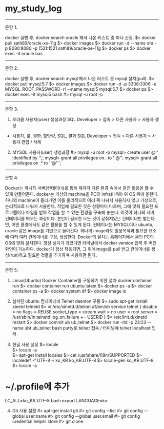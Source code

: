 # my_study_log

------------
문항 1.

docker  실행 후, docker search oracle 해서 나온 리스트 중 하나 선정.
$> docker pull sath89/oracle-xe-11g
$> docker images
$> docker run -d --name ora -p 8080:8080 -p 1521:1521 sath89/oracle-xe-11g
$> docker ps
$> docker exec -it oracle bas


------------
문항 2.

docker  실행 후, docker search mysql  해서 나온 리스트 중 mysql 설치(pull).
$> docker pull mysql:5.7
$> docker images
$> docker run -d -p 3306:3306 -e MYSQL_ROOT_PASSWORD=r! --name mysql5 mysql:5.7
$> docker ps
$> docker exec -it mysql5 bash
 #> mysql -u root -p

------------
문항 3.

1) 오라클 사용자(user) 생성과정
SQL Developer > 접속 > 다른 사용자 > 사용자 생성
 - 사용자, 룰, 권한, 할당량, SQL, 결과
SQL Developer > 접속 > 다른 사용자 > 사용자 편집 / 삭제

2) MYSQL 사용자(user) 생성과정
 #> mysql -u root -p
mysql> create user <user-name>@'<host>' identified by '<password>';;
mysql> grant all privileges on *.* to '<user-name>'@'<host>';
mysql> grant all privileges on <DB>.* to '<user-name>'@'<host>'';  

------------- 
문항 4.

Docker는 하나의 서버(컨테이너)를 통해 제각각 다른 환경 속에서 같은 활용을 할 수 있게 만들어준다.
docker는 가상의 machine을 PC의 infra(H/W) 위 OS 위에 올린다. 하나의 machine이 올라가면 이를 물리적으로 여러 쪽 나눠서 사용하지 않고 가상으로, 논리적으로 나워서 사용한다. 작업에 필요한 것은 상황마다 다르며, 그에 맞춰 필요한 프로그램이나 파일을 받아 작업을 할 수 있는 환경을 구축해 놓는다. 이것이 하나의 서버, 컨테이너를 띄우는 과정이다. 본인이 필요한 모든 것이 갖춰져있는 컨테이너만 받는다면, 어떤 환경에서도 같은 활용을 할 수 있게 된다. 
컨테이너는 MYSQL이나 ubuntu, oracle 같은 image를 기반으로 돌아간다. 하나의 image라도 활용목적과 필요한 요소에 따라 여러 컨테이너를 구상, 생성한다.
Docker의 설치는 홈페이지에서 본인 PC의 OS에 맞춰 설치한다. 정상 설치가 되었다면 터미널에서 docker version 입력 후 버전 확인이 가능하다. docker가 정상 작동되면, 그 위에image를 pull 받고 컨테이너를 생성(run)하고 필요한 것들을 추가하며 사용하면 된다.

------------
문항 5.

1) Linux(Ubuntu) Docker Container를 구동하기 위한 절차
docker container run <docker-image-name> <command>
$> docker container run ubuntu:latest
$> docker ps -a
$> docker container ps -a
$> docker system df
$> docker image ls

2) 설치된 ubuntu 컨테이너에 Telnet daemon 구동
$> sudo apt-get install xinetd telnetd
$> vi /etc/xinetd.d/telnet
 #!/bin/sh
service telnet
{
    disable = no
    flags = REUSE
    socket_type = stream
    wait = no
    user = root
    server = /usr/sbin/in.telnetd
    log_on_failure += USERID
}
$> /etc/init.d/xinetd restart
$> docker commit ub ub_telnet
$> docker run -itd -p 23:23 --name ubt ub_telnet bash
putty로 telnet 접속 / 터미널에 telnet localhost 입력


3) 한글 사용 설정
$> locale                 
$> locale -a            
$> apt-get install locales
$> cat /usr/share/i18n/SUPPORTED
$> localedef -f UTF-8 -i ko_KR ko_KR.UTF-8
$> locale-gen ko_KR.UTF-8
$> locale -a
 # ~/.profile에 추가
 LC_ALL=ko_KR.UTF-8 bash
 export LANGUAGE=ko

4) Git 사용 설정 
 #> apt-get install git
 #> git config --list
 #> git config --global user.name <github-username>
 #> git config --global user.email <email>
 #> git config credential.helper store
 #> git clone <github-url>

